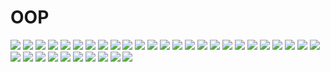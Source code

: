 # OOP

![](https://github.com/ivantusek/Zend-PHP-Certification/blob/master/oop/001.jpg)
![](https://github.com/ivantusek/Zend-PHP-Certification/blob/master/oop/002.jpg)
![](https://github.com/ivantusek/Zend-PHP-Certification/blob/master/oop/003.jpg)
![](https://github.com/ivantusek/Zend-PHP-Certification/blob/master/oop/004.jpg)
![](https://github.com/ivantusek/Zend-PHP-Certification/blob/master/oop/005.jpg)
![](https://github.com/ivantusek/Zend-PHP-Certification/blob/master/oop/006.jpg)
![](https://github.com/ivantusek/Zend-PHP-Certification/blob/master/oop/007.jpg)
![](https://github.com/ivantusek/Zend-PHP-Certification/blob/master/oop/008.jpg)
![](https://github.com/ivantusek/Zend-PHP-Certification/blob/master/oop/009.jpg)
![](https://github.com/ivantusek/Zend-PHP-Certification/blob/master/oop/009_exp.jpg)
![](https://github.com/ivantusek/Zend-PHP-Certification/blob/master/oop/010.jpg)
![](https://github.com/ivantusek/Zend-PHP-Certification/blob/master/oop/011.jpg)
![](https://github.com/ivantusek/Zend-PHP-Certification/blob/master/oop/012.jpg)
![](https://github.com/ivantusek/Zend-PHP-Certification/blob/master/oop/013.jpg)
![](https://github.com/ivantusek/Zend-PHP-Certification/blob/master/oop/014.jpg)
![](https://github.com/ivantusek/Zend-PHP-Certification/blob/master/oop/015.jpg)
![](https://github.com/ivantusek/Zend-PHP-Certification/blob/master/oop/016.jpg)
![](https://github.com/ivantusek/Zend-PHP-Certification/blob/master/oop/017.jpg)
![](https://github.com/ivantusek/Zend-PHP-Certification/blob/master/oop/018.jpg)
![](https://github.com/ivantusek/Zend-PHP-Certification/blob/master/oop/019.jpg)
![](https://github.com/ivantusek/Zend-PHP-Certification/blob/master/oop/020.jpg)
![](https://github.com/ivantusek/Zend-PHP-Certification/blob/master/oop/021.jpg)
![](https://github.com/ivantusek/Zend-PHP-Certification/blob/master/oop/022.jpg)
![](https://github.com/ivantusek/Zend-PHP-Certification/blob/master/oop/023.jpg)
![](https://github.com/ivantusek/Zend-PHP-Certification/blob/master/oop/024.jpg)
![](https://github.com/ivantusek/Zend-PHP-Certification/blob/master/oop/025.jpg)
![](https://github.com/ivantusek/Zend-PHP-Certification/blob/master/oop/026.jpg)
![](https://github.com/ivantusek/Zend-PHP-Certification/blob/master/oop/027.jpg)
![](https://github.com/ivantusek/Zend-PHP-Certification/blob/master/oop/028.jpg)
![](https://github.com/ivantusek/Zend-PHP-Certification/blob/master/oop/029.jpg)
![](https://github.com/ivantusek/Zend-PHP-Certification/blob/master/oop/030.jpg)
![](https://github.com/ivantusek/Zend-PHP-Certification/blob/master/oop/031.jpg)
![](https://github.com/ivantusek/Zend-PHP-Certification/blob/master/oop/032.jpg)
![](https://github.com/ivantusek/Zend-PHP-Certification/blob/master/oop/033.jpg)
![](https://github.com/ivantusek/Zend-PHP-Certification/blob/master/oop/034.jpg)

